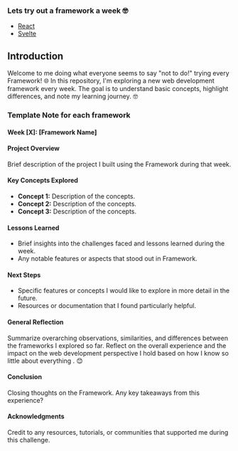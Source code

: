 ### Lets try out a framework a week 🤓
- [React](https://react.dev/)
- [Svelte](https://svelte.dev/)

## Introduction
Welcome to me doing what everyone seems to say "not to do!" trying every Framework! 🌐 In this repository, I'm exploring a new web development framework every week. The goal is to understand basic concepts, highlight differences, and note my learning journey. 🤓


###  Template Note for each framework 
#### Week [X]: [Framework Name]
#### Project Overview
Brief description of the project I built using the Framework during that week.

#### Key Concepts Explored
- **Concept 1:** Description of the concepts.
- **Concept 2:** Description of the concepts.
- **Concept 3:** Description of the concepts.

#### Lessons Learned
- Brief insights into the challenges faced and lessons learned during the week.
- Any notable features or aspects that stood out in Framework.

#### Next Steps
- Specific features or concepts I would like to explore in more detail in the future.
- Resources or documentation that I found particularly helpful.

#### General Reflection
Summarize overarching observations, similarities, and differences between the frameworks I explored so far. Reflect on the overall experience and the impact on the web development perspective I hold based on how I know so little about everything . 😊

#### Conclusion
Closing thoughts on the Framework. Any key takeaways from this experience?

#### Acknowledgments
Credit to any resources, tutorials, or communities that supported me during this challenge.
